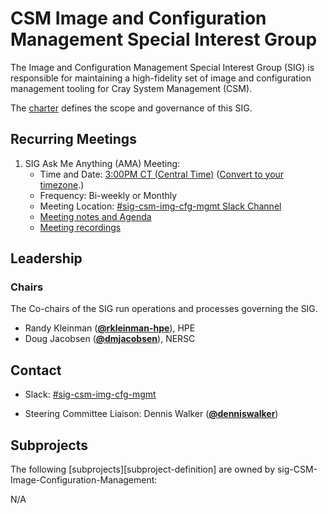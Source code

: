 # CSM Image and Configuration Management Special Interest Group

The Image and Configuration Management Special Interest Group (SIG) is
responsible for maintaining a high-fidelity set of image and configuration
management tooling for Cray System Management (CSM).

The [charter](charter.md) defines the scope and governance of this SIG.

## Recurring Meetings

1. SIG Ask Me Anything (AMA) Meeting:
    * Time and Date: [3:00PM CT (Central Time)]()  ([Convert to your timezone](http://www.thetimezoneconverter.com/?t=15:00&tz=CT%20%28Central%20Time%29).)
    * Frequency: Bi-weekly or Monthly
    * Meeting Location: [#sig-csm-img-cfg-mgmt Slack Channel](https://cray-shasta.slack.com/archives/C0208UKAS5U)
    * [Meeting notes and Agenda]()
    * [Meeting recordings]()

## Leadership

### Chairs
The Co-chairs of the SIG run operations and processes governing the SIG.

* Randy Kleinman (**[@rkleinman-hpe](https://github.com/rkleinman-hpe)**), HPE
* Doug Jacobsen (**[@dmjacobsen](https://github.com/dmjacobsen)**), NERSC

## Contact
- Slack: [#sig-csm-img-cfg-mgmt](https://cray-shasta.slack.com/archives/C0208UKAS5U)

- Steering Committee Liaison: Dennis Walker (**[@denniswalker](https://github.com/denniswalker)**)

## Subprojects

The following [subprojects][subproject-definition] are owned by sig-CSM-Image-Configuration-Management:

N/A
